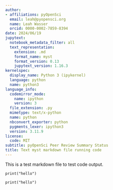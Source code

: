 ```yaml
---
author:
- affiliations: pyOpenSci
  email: leah@pyopensci.org
  name: Leah Wasser
  orcid: 0000-0002-7859-8394
date: 2024/06/19
jupytext:
  notebook_metadata_filter: all
  text_representation:
    extension: .md
    format_name: myst
    format_version: 0.13
    jupytext_version: 1.16.3
kernelspec:
  display_name: Python 3 (ipykernel)
  language: python
  name: python3
language_info:
  codemirror_mode:
    name: ipython
    version: 3
  file_extension: .py
  mimetype: text/x-python
  name: python
  nbconvert_exporter: python
  pygments_lexer: ipython3
  version: 3.11.9
license:
  code: MIT
subtitle: pyOpenSci Peer Review Summary Status
title: Text myst markdown file running code
---
```


This is a test markdown file to test code output.

```{code-cell} ipython3
print("hello")
```

```{code-cell} ipython3
print("hello")
```
